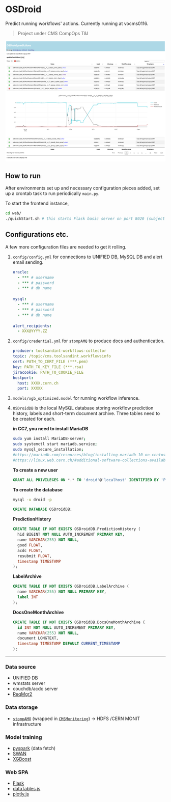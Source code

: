 # OSDroid

Predict running workflows' actions. Currently running at vocms0116.

> Project under CMS CompOps T&I

![](./test/ScreenshotOSDroid.png)

## How to run

After environments set up and necessary configuration pieces added, set up a crontab task to run periodically `main.py`.

To start the frontend instance,
```bash
cd web/
./quickStart.sh # this starts Flask basic server on port 8020 (subject to change)
```

## Configurations etc.

A few more configuration files are needed to get it rolling.

1. `config/config.yml` for connections to UNIFIED DB, MySQL DB and alert email sending.

   ```yml
   oracle:
     - *** # username
     - *** # password
     - *** # db name

   mysql:
     - *** # username
     - *** # password
     - *** # db name

   alert_recipients:
     - XXX@YYYY.ZZ
   ```

2. `config/credential.yml` for `stompAMQ` to produce docs and authentication.

   ```yml
   producer: toolsandint-workflows-collector
   topic: /topic/cms.toolsandint.workflowsinfo
   cert: PATH_TO_CERT_FILE (***.pem)
   key: PATH_TO_KEY_FILE (***.rsa)
   jiracookie: PATH_TO_COOKIE_FILE
   hostport:
     host: XXXX.cern.ch
     port: XXXXX
   ```

3. `models/xgb_optimized.model` for running workflow inference.

4. `OSDroidDB` is the local MySQL database storing workflow prediction history, labels and short-term document archive.
   Three tables need to be created for each.

   **in CC7, you need to install MariaDB**
   ```bash
   sudo yum install MariaDB-server;
   sudo systemctl start mariadb.service;
   sudo mysql_secure_installation;
   #https://mariadb.com/resources/blog/installing-mariadb-10-on-centos-7-rhel-7/
   #https://linux.web.cern.ch/#additional-software-collections-available-for-slc6-and-cc7
   ```
   **To create a new user**
   ```sql
   GRANT ALL PRIVILEGES ON *.* TO 'droid'@'localhost' IDENTIFIED BY 'PASSWORD';
   ```
   
   **To create the database**
   ```bash
   mysql -u droid -p
   ```
   ```sql
   CREATE DATABASE OSDroidDB;
   ```
   
   **PredictionHistory**
   ```sql
   CREATE TABLE IF NOT EXISTS OSDroidDB.PredictionHistory (
     hid BIGINT NOT NULL AUTO_INCREMENT PRIMARY KEY,
     name VARCHAR(255) NOT NULL,
     good FLOAT,
     acdc FLOAT,
     resubmit FLOAT,
     timestamp TIMESTAMP
   );
   ```

   **LabelArchive**
   ```sql
   CREATE TABLE IF NOT EXISTS OSDroidDB.LabelArchive (
     name VARCHAR(255) NOT NULL PRIMARY KEY,
     label INT
   );
   ```

   **DocsOneMonthArchive**
   ```sql
   CREATE TABLE IF NOT EXISTS OSDroidDB.DocsOneMonthArchive (
     id INT NOT NULL AUTO_INCREMENT PRIMARY KEY,
     name VARCHAR(255) NOT NULL,
     document LONGTEXT,
     timestamp TIMESTAMP DEFAULT CURRENT_TIMESTAMP
   );
   ```

---

### Data source

- UNIFIED DB
- wmstats server
- couchdb/acdc server
- [ReqMgr2](https://github.com/dmwm/WMCore/wiki/reqmgr2-apis)

### Data storage

- [`stompAMQ`](https://github.com/jasonrbriggs/stomp.py) (wrapped in [`CMSMonitoring`](https://github.com/dmwm/CMSMonitoring)) -> HDFS /CERN MONIT infrastructure

### Model training

- [pyspark](https://github.com/apache/spark/tree/master/python) (data fetch)
- [SWAN](https://swan.cern.ch/)
- [XGBoost](https://github.com/dmlc/xgboost)

### Web SPA

- [Flask](https://github.com/pallets/flask)
- [dataTables.js](https://github.com/DataTables/DataTables)
- [plotly.js](https://github.com/plotly/plotly.js/)
